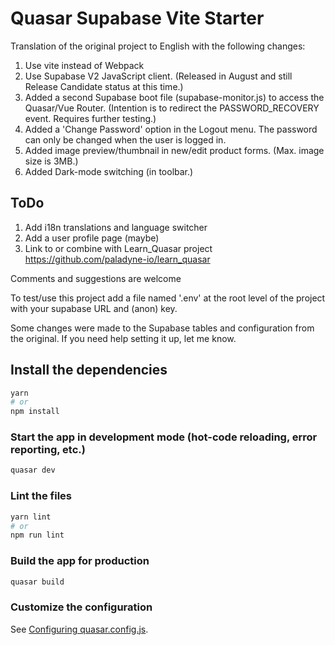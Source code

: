 # Quasar Supabase Vite Starter

Translation of the original project to English with the following changes:

1) Use vite instead of Webpack
2) Use Supabase V2 JavaScript client. (Released in August and still Release Candidate status at this time.)
3) Added a second Supabase boot file (supabase-monitor.js) to access the Quasar/Vue Router. (Intention is to redirect the PASSWORD_RECOVERY event. Requires further testing.)
4) Added a 'Change Password' option in the Logout menu. The password can only be changed when the user is logged in.
5) Added image preview/thumbnail in new/edit product forms. (Max. image size is 3MB.)
6) Added Dark-mode switching (in toolbar.)

## ToDo

1) Add i18n translations and language switcher
2) Add a user profile page (maybe)
2) Link to or combine with Learn_Quasar project
https://github.com/paladyne-io/learn_quasar

Comments and suggestions are welcome

To test/use this project add a file named '.env' at the root level of the project with your supabase URL and (anon) key.

Some changes were made to the Supabase tables and configuration from the original. If you need help setting it up, let me know.

## Install the dependencies
```bash
yarn
# or
npm install
```

### Start the app in development mode (hot-code reloading, error reporting, etc.)
```bash
quasar dev
```


### Lint the files
```bash
yarn lint
# or
npm run lint
```



### Build the app for production
```bash
quasar build
```

### Customize the configuration
See [Configuring quasar.config.js](https://v2.quasar.dev/quasar-cli-vite/quasar-config-js).
